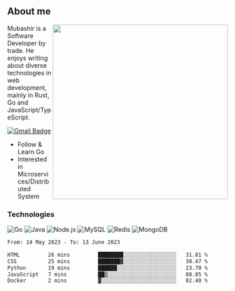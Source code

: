 ## About me

<img align="right" src="https://github-readme-stats-zhiwei-feng.vercel.app/api?username=mub4shir&show_icons=true" width="400" />

Mubashir is a Software Developer by trade. He enjoys writing about diverse technologies in web development, mainly in Rust, Go and JavaScript/TypeScript.

[![Gmail Badge](https://img.shields.io/badge/-mubashir11131719@gmail.com-c14438?style=flat-square&logo=Gmail&logoColor=white&link=mailto:mubashir11131719@gmail.com)](mailto:mubashir11131719@gmail.com)




- Follow & Learn Go
- Interested in Microservices/Distributed System


### Technologies
![Go](https://img.shields.io/badge/-Go-000000?style=flat-square&logo=go)
![Java](https://img.shields.io/badge/-Java-E34A86?style=flat-square&logo=java)
![Node.js](https://img.shields.io/badge/-Node.js-000000?style=flat-square&logo=node.js)
![MySQL](https://img.shields.io/badge/-MySQL-orange?style=flat-square&logo=MySQL)
![Redis](https://img.shields.io/badge/-Redis-black?style=flat-square&logo=Redis)
![MongoDB](https://img.shields.io/badge/-MongoDB-000000?style=flat-square&logo=mongodb)






<!--START_SECTION:waka-->

```txt
From: 14 May 2023 - To: 13 June 2023

HTML         26 mins         ████████░░░░░░░░░░░░░░░░░   31.81 %
CSS          25 mins         ███████▓░░░░░░░░░░░░░░░░░   30.47 %
Python       19 mins         ██████░░░░░░░░░░░░░░░░░░░   23.70 %
JavaScript   7 mins          ██▒░░░░░░░░░░░░░░░░░░░░░░   08.85 %
Docker       2 mins          ▓░░░░░░░░░░░░░░░░░░░░░░░░   02.40 %
```

<!--END_SECTION:waka-->
</p>


